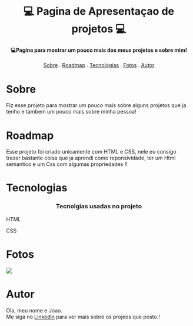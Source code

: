 <h1 align="center">
 💻  Pagina de Apresentaçao de projetos 💻
</h1>

<h4 align="center">
  💻Pagina para mostrar um pouco mais dos meus projetos e sobre mim!
</h4>

<p align="center">   
   <a href="#sobre">Sobre</a> .
   <a href="#roadmap">Roadmap</a> .
   <a href="#tecnologias">Tecnologias</a> .
   <a href="#fotos">Fotos</a> . 
   <a href="#autor">Autor</a>
 </p>


   
 # Sobre 
     
     
   <p> Fiz esse projeto para mostrar um pouco mais sobre alguns projetos que ja tenho e tambem um pouco mais sobre minha pessoa! </p>
   
   
   
   
   
   # Roadmap 
   
   <p> Esse projeto foi criado unicamente com HTML e CSS, nele eu consigo trazer bastante coisa que ja aprendi como reponsividade, ter um Html 
semantico e um Css com algumas propriedades !!</p>
   
   
   # Tecnologias 
   <h3 align="center"> Tecnolgias usadas no projeto </h3>
  <p>HTML</p>
  <p>CSS</p>
  
   
   
   # Fotos 
   
   <img src="./Imgs/pag readme.gif">
   
   # Autor 
   <p>Ola, meu nome e Joao. <br> Me siga no <a href="https://www.linkedin.com/in/jo%C3%A3o-soares13/" target="_blank">Linkedin</a> para ver mais sobre os projeos que posto.!</p>
